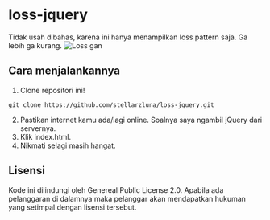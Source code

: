 # loss-jquery
Tidak usah dibahas, karena ini hanya menampilkan loss pattern saja. Ga lebih ga kurang.
![Loss gan](https://raw.githubusercontent.com/stellarzluna/loss-jquery/master/img/Screenshot_165.png)

## Cara menjalankannya
1. Clone repositori ini!
```
git clone https://github.com/stellarzluna/loss-jquery.git
```
2. Pastikan internet kamu ada/lagi online. Soalnya saya ngambil jQuery dari servernya.
3. Klik index.html.
4. Nikmati selagi masih hangat.

## Lisensi
Kode ini dilindungi oleh Genereal Public License 2.0. Apabila ada pelanggaran di dalamnya maka pelanggar akan mendapatkan hukuman yang setimpal dengan lisensi tersebut.